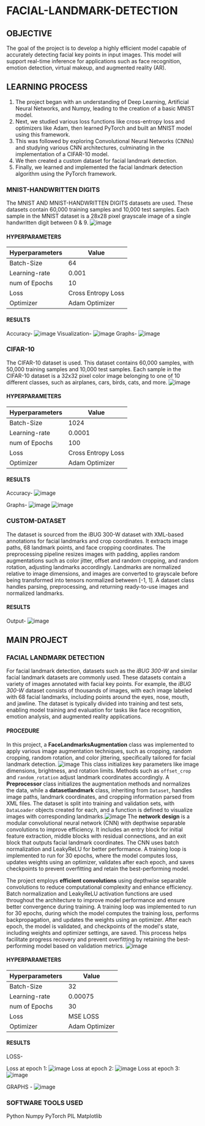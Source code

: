 # FACIAL-LANDMARK-DETECTION

## OBJECTIVE
The goal of the project is to develop a highly efficient model capable of accurately detecting facial key points in input images. This model will support real-time inference for applications such as face recognition, emotion detection, virtual makeup, and augmented reality (AR).

## LEARNING PROCESS


1. The project began with an understanding of Deep Learning, Artificial Neural Networks, and Numpy, leading to the creation of a basic MNIST model.
2. Next, we studied various loss functions like cross-entropy loss and optimizers like Adam, then learned PyTorch and built an MNIST model using this framework.
3. This was followed by exploring Convolutional Neural Networks (CNNs) and studying various CNN architectures, culminating in the implementation of a CIFAR-10 model.
4. We then created a custom dataset for facial landmark detection.
5. Finally, we learned and implemented the facial landmark detection algorithm using the PyTorch framework.


### MNIST-HANDWRITTEN DIGITS 
The MNIST AND MNIST-HANDWRITTEN DIGITS datasets are used. These datasets contain 60,000 training samples and 10,000 test samples. Each sample in the MNIST dataset is a 28x28 pixel grayscale image of a single handwritten digit between 0 & 9.
![image](https://hackmd.io/_uploads/ByroZQK11x.png)



#### HYPERPARAMETERS


| Hyperparameters | Value | 
| -------- | -------- | 
|   Batch-Size| 64
Learning-rate	|0.001	
num of Epochs|10
Loss |      Cross Entropy Loss
Optimizer |    Adam Optimizer


#### RESULTS
Accuracy-
![image](https://hackmd.io/_uploads/SJdefmKyyg.png)
Visualization-
![image](https://hackmd.io/_uploads/SJPVGXFkJx.png)
Graphs-
![image](https://hackmd.io/_uploads/HJ9zLQYykx.png)


### CIFAR-10
The CIFAR-10 dataset is used. This dataset contains 60,000 samples, with 50,000 training samples and 10,000 test samples. Each sample in the CIFAR-10 dataset is a 32x32 pixel color image belonging to one of 10 different classes, such as airplanes, cars, birds, cats, and more.
![image](https://hackmd.io/_uploads/H1Ub4XKkkx.png)

#### HYPERPARAMETERS
| Hyperparameters | Value | 
| -------- | -------- | 
|   Batch-Size| 1024
Learning-rate	|0.0001
num of Epochs|100
Loss |      Cross Entropy Loss
Optimizer |    Adam Optimizer
#### RESULTS
Accuracy-
![image](https://hackmd.io/_uploads/BkWarmF1yg.png)



Graphs-
![image](https://hackmd.io/_uploads/ryNRL7YJkl.png)   ![image](https://hackmd.io/_uploads/HyZQD7Ykyg.png)
### CUSTOM-DATASET
The dataset is sourced from the iBUG 300-W dataset with XML-based annotations for facial landmarks and crop coordinates. It extracts image paths, 68 landmark points, and face cropping coordinates. The preprocessing pipeline resizes images with padding, applies random augmentations such as color jitter, offset and random cropping, and random rotation, adjusting landmarks accordingly. Landmarks are normalized relative to image dimensions, and images are converted to grayscale before being transformed into tensors normalized between [-1, 1]. A dataset class handles parsing, preprocessing, and returning ready-to-use images and normalized landmarks.

#### RESULTS
Output-
![image](https://hackmd.io/_uploads/S1GGjmYkkg.png)
## MAIN PROJECT
### FACIAL LANDMARK DETECTION

For facial landmark detection, datasets such as the *iBUG 300-W* and similar facial landmark datasets are commonly used. These datasets contain a variety of images annotated with facial key points. For example, the *iBUG 300-W* dataset consists of thousands of images, with each image labeled with 68 facial landmarks, including points around the eyes, nose, mouth, and jawline. The dataset is typically divided into training and test sets, enabling model training and evaluation for tasks like face recognition, emotion analysis, and augmented reality applications.

#### PROCEDURE




In this project, a **FaceLandmarksAugmentation** class was implemented to apply various image augmentation techniques, such as cropping, random cropping, random rotation, and color jittering, specifically tailored for facial landmark detection. ![image](https://hackmd.io/_uploads/HkrIMVtk1l.png)
This class initializes key parameters like image dimensions, brightness, and rotation limits. Methods such as `offset_crop` and `random_rotation` adjust landmark coordinates accordingly. A **Preprocessor** class initializes the augmentation methods and normalizes the data, while a **datasetlandmark** class, inheriting from `Dataset`, handles image paths, landmark coordinates, and cropping information parsed from XML files. The dataset is split into training and validation sets, with `DataLoader` objects created for each, and a function is defined to visualize images with corresponding landmarks.![image](https://hackmd.io/_uploads/HJco7EYy1e.png)
The **network design** is a modular convolutional neural network (CNN) with depthwise separable convolutions to improve efficiency. It includes an entry block for initial feature extraction, middle blocks with residual connections, and an exit block that outputs facial landmark coordinates. The CNN uses batch normalization and LeakyReLU for better performance. A training loop is implemented to run for 30 epochs, where the model computes loss, updates weights using an optimizer, validates after each epoch, and saves checkpoints to prevent overfitting and retain the best-performing model.




The project employs **efficient convolutions** using depthwise separable convolutions to reduce computational complexity and enhance efficiency. Batch normalization and LeakyReLU activation functions are used throughout the architecture to improve model performance and ensure better convergence during training. A training loop was implemented to run for 30 epochs, during which the model computes the training loss, performs backpropagation, and updates the weights using an optimizer. After each epoch, the model is validated, and checkpoints of the model's state, including weights and optimizer settings, are saved. This process helps facilitate progress recovery and prevent overfitting by retaining the best-performing model based on validation metrics.
![image](https://hackmd.io/_uploads/BJo3HEYJkl.png)
#### HYPERPARAMETERS
| Hyperparameters | Value | 
| -------- | -------- | 
|   Batch-Size| 32
Learning-rate	|0.00075
num of Epochs|30
Loss |      MSE LOSS
Optimizer |    Adam Optimizer
#### RESULTS
LOSS-
 
Loss at epoch 1:
![image](https://hackmd.io/_uploads/S1kkuNKJ1l.png)
Loss at epoch 2:
![image](https://hackmd.io/_uploads/H1C-OEKykg.png)
Loss at epoch 3:
![image](https://hackmd.io/_uploads/HJfr_4Kyyx.png)


GRAPHS -
![image](https://hackmd.io/_uploads/S1qu_VYkyg.png)


### SOFTWARE TOOLS USED 
 Python
Numpy
PyTorch
PIL
Matplotlib








































